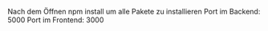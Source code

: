 Nach dem Öffnen npm install um alle Pakete zu installieren
Port im Backend: 5000
Port im Frontend: 3000